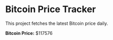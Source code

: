 # Bitcoin Price Tracker

This project fetches the latest Bitcoin price daily.

**Bitcoin Price:** $117576
